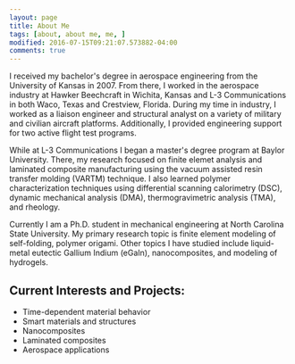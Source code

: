 ```yaml
---
layout: page
title: About Me
tags: [about, about me, me, ]
modified: 2016-07-15T09:21:07.573882-04:00
comments: true
---
```


I received my bachelor's degree in aerospace engineering from the University of Kansas in 2007. From there, I worked in the aerospace industry at Hawker Beechcraft in Wichita, Kansas and L-3 Communications in both Waco, Texas and Crestview, Florida. During my time in industry, I worked as a liaison engineer and structural analyst on a variety of military and civilian aircraft platforms. Additionally, I provided engineering support for two active flight test programs.

While at L-3 Communications I began a master's degree program at Baylor University. There, my research focused on finite elemet analysis and laminated composite manufacturing using the vacuum assisted resin transfer molding (VARTM) technique. I also learned polymer characterization techniques using differential scanning calorimetry (DSC), dynamic mechanical analysis (DMA), thermogravimetric analysis (TMA), and rheology.

Currently I am a Ph.D. student in mechanical engineering at North Carolina State University. My primary research topic is finite element modeling of self-folding, polymer origami. Other topics I have studied include liquid-metal eutectic Gallium Indium (eGaIn), nanocomposites, and modeling of hydrogels.

## Current Interests and Projects:

* Time-dependent material behavior
* Smart materials and structures
* Nanocomposites
* Laminated composites
* Aerospace applications
